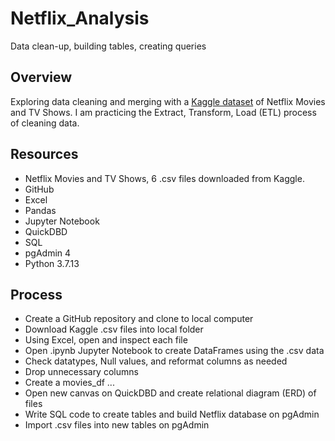 # Netflix_Analysis
Data clean-up, building tables, creating queries

## Overview
Exploring data cleaning and merging with a [Kaggle dataset](https://www.kaggle.com/datasets/thedevastator/the-ultimate-netflix-tv-shows-and-movies-dataset) of Netflix Movies and TV Shows. I am practicing the Extract, Transform, Load (ETL) process of cleaning data.

## Resources
 - Netflix Movies and TV Shows, 6 .csv files downloaded from Kaggle.
 - GitHub
 - Excel
 - Pandas
 - Jupyter Notebook
 - QuickDBD
 - SQL
 - pgAdmin 4
 - Python 3.7.13

 ## Process
  - Create a GitHub repository and clone to local computer
  - Download Kaggle .csv files into local folder
  - Using Excel, open and inspect each file
  - Open .ipynb Jupyter Notebook to create DataFrames using the .csv data
  - Check datatypes, Null values, and reformat columns as needed
  - Drop unnecessary columns
  - Create a movies_df ...
  - Open new canvas on QuickDBD and create relational diagram (ERD) of files
  - Write SQL code to create tables and build Netflix database on pgAdmin
  - Import .csv files into new tables on pgAdmin
